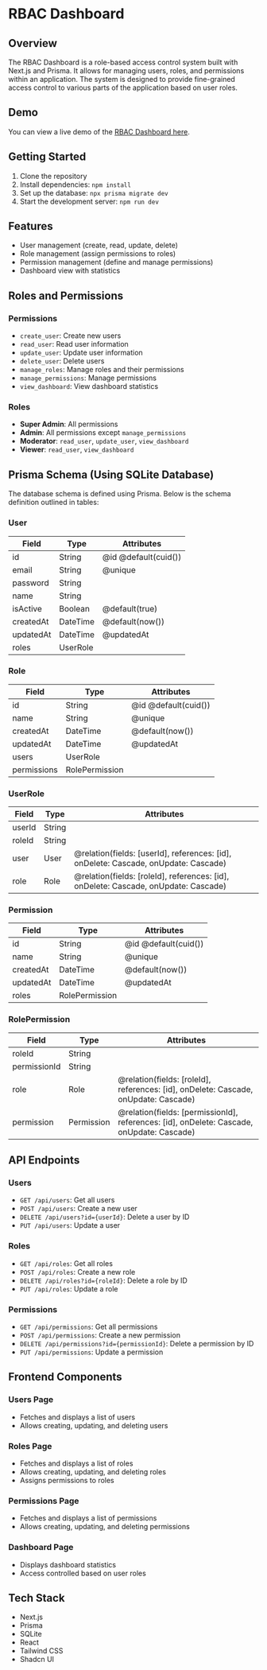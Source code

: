 # RBAC Dashboard

## Overview

The RBAC Dashboard is a role-based access control system built with Next.js and Prisma. It allows for managing users, roles, and permissions within an application. The system is designed to provide fine-grained access control to various parts of the application based on user roles.

## Demo

You can view a live demo of the  [RBAC Dashboard here](https://rbac-dashboard.vercel.app).

## Getting Started

1. Clone the repository
2. Install dependencies: `npm install`
3. Set up the database: `npx prisma migrate dev`
4. Start the development server: `npm run dev`

## Features

- User management (create, read, update, delete)
- Role management (assign permissions to roles)
- Permission management (define and manage permissions)
- Dashboard view with statistics

## Roles and Permissions

### Permissions

- `create_user`: Create new users
- `read_user`: Read user information
- `update_user`: Update user information
- `delete_user`: Delete users
- `manage_roles`: Manage roles and their permissions
- `manage_permissions`: Manage permissions
- `view_dashboard`: View dashboard statistics

### Roles

- **Super Admin**: All permissions
- **Admin**: All permissions except `manage_permissions`
- **Moderator**: `read_user`, `update_user`, `view_dashboard`
- **Viewer**: `read_user`, `view_dashboard`

## Prisma Schema (Using SQLite Database)

The database schema is defined using Prisma. Below is the schema definition outlined in tables:

### User

| Field     | Type     | Attributes                  |
|-----------|----------|-----------------------------|
| id        | String   | @id @default(cuid())        |
| email     | String   | @unique                     |
| password  | String   |                             |
| name      | String   |                             |
| isActive  | Boolean  | @default(true)              |
| createdAt | DateTime | @default(now())             |
| updatedAt | DateTime | @updatedAt                  |
| roles     | UserRole |                             |

### Role

| Field      | Type           | Attributes                  |
|------------|----------------|-----------------------------|
| id         | String         | @id @default(cuid())        |
| name       | String         | @unique                     |
| createdAt  | DateTime       | @default(now())             |
| updatedAt  | DateTime       | @updatedAt                  |
| users      | UserRole       |                             |
| permissions| RolePermission |                             |

### UserRole

| Field  | Type | Attributes                                      |
|--------|------|-------------------------------------------------|
| userId | String |                                               |
| roleId | String |                                               |
| user   | User   | @relation(fields: [userId], references: [id], onDelete: Cascade, onUpdate: Cascade) |
| role   | Role   | @relation(fields: [roleId], references: [id], onDelete: Cascade, onUpdate: Cascade) |

### Permission

| Field     | Type     | Attributes                  |
|-----------|----------|-----------------------------|
| id        | String   | @id @default(cuid())        |
| name      | String   | @unique                     |
| createdAt | DateTime | @default(now())             |
| updatedAt | DateTime | @updatedAt                  |
| roles     | RolePermission |                       |

### RolePermission

| Field        | Type       | Attributes                                      |
|--------------|------------|-------------------------------------------------|
| roleId       | String     |                                                 |
| permissionId | String     |                                                 |
| role         | Role       | @relation(fields: [roleId], references: [id], onDelete: Cascade, onUpdate: Cascade) |
| permission   | Permission | @relation(fields: [permissionId], references: [id], onDelete: Cascade, onUpdate: Cascade) |

## API Endpoints

### Users

- `GET /api/users`: Get all users
- `POST /api/users`: Create a new user
- `DELETE /api/users?id={userId}`: Delete a user by ID
- `PUT /api/users`: Update a user

### Roles

- `GET /api/roles`: Get all roles
- `POST /api/roles`: Create a new role
- `DELETE /api/roles?id={roleId}`: Delete a role by ID
- `PUT /api/roles`: Update a role

### Permissions

- `GET /api/permissions`: Get all permissions
- `POST /api/permissions`: Create a new permission
- `DELETE /api/permissions?id={permissionId}`: Delete a permission by ID
- `PUT /api/permissions`: Update a permission

## Frontend Components

### Users Page

- Fetches and displays a list of users
- Allows creating, updating, and deleting users

### Roles Page

- Fetches and displays a list of roles
- Allows creating, updating, and deleting roles
- Assigns permissions to roles

### Permissions Page

- Fetches and displays a list of permissions
- Allows creating, updating, and deleting permissions

### Dashboard Page

- Displays dashboard statistics
- Access controlled based on user roles

## Tech Stack

- Next.js
- Prisma
- SQLite
- React
- Tailwind CSS
- Shadcn UI